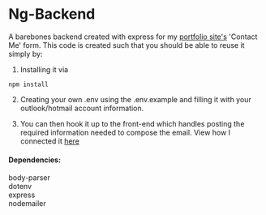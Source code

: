 # Ng-Backend
A barebones backend created with express for my [portfolio site's](https://chrisnng.github.io/Ng/) 'Contact Me' form. This code is created such that you should be able to reuse it simply by:
 
1. Installing it via 
```
npm install
```
2. Creating your own .env using the .env.example and filling it with your outlook/hotmail account information.

3. You can then hook it up to the front-end which handles posting the required information needed to compose the email. View how I connected it [here](https://github.com/ChrisnNg/Ng/blob/master/src/components/Modal.js)

#### Dependencies:
  body-parser\
  dotenv\
  express\
  nodemailer